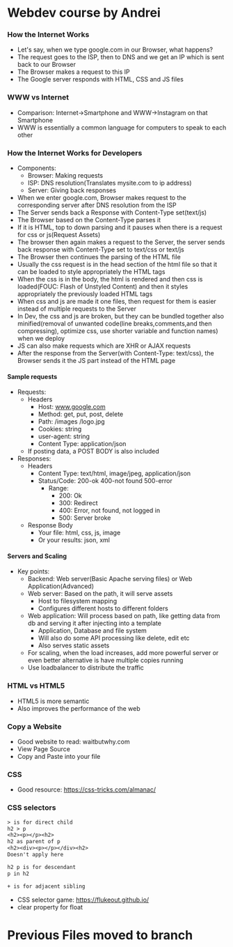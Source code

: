 # Webdev course by Andrei

### How the Internet Works
* Let's say, when we type google.com in our Browser, what happens?
* The request goes to the ISP, then to DNS and we get an IP which is sent back to our Browser
* The Browser makes a request to this IP
* The Google server responds with HTML, CSS and JS files

### WWW vs Internet
* Comparison: Internet->Smartphone and WWW->Instagram on that Smartphone
* WWW is essentially a common language for computers to speak to each other

### How the Internet Works for Developers
* Components:
  * Browser: Making requests
  * ISP: DNS resolution(Translates mysite.com to ip address)
  * Server: Giving back responses
* When we enter google.com, Browser makes request to the corresponding server after DNS resolution from the ISP
* The Server sends back a Response with Content-Type set(text/js)
* The Browser based on the Content-Type parses it
* If it is HTML, top to down parsing and it pauses when there is a request for css or js(Request Assets)
* The browser then again makes a request to the Server, the server sends back response with Content-Type set to text/css or text/js
* The Browser then continues the parsing of the HTML file
* Usually the css request is in the head section of the html file so that it can be loaded to style appropriately the HTML tags
* When the css is in the body, the html is rendered and then css is loaded(FOUC: Flash of Unstyled Content) and then it styles appropriately the previously loaded HTML tags
* When css and js are made it one files, then request for them is easier instead of multiple requests to the Server
* In Dev, the css and js are broken, but they can be bundled together also minified(removal of unwanted code(line breaks,comments,and then compressing), optimize css, use shorter variable and function names) when we deploy
* JS can also make requests which are XHR or AJAX requests
* After the response from the Server(with Content-Type: text/css), the Browser sends it the JS part instead of the HTML page

#### Sample requests
* Requests:
  * Headers
    * Host: www.google.com
    * Method: get, put, post, delete
    * Path: /images /logo.jpg
    * Cookies: string
    * user-agent: string
    * Content Type: application/json
  * If posting data, a POST BODY is also included
* Responses:
  * Headers
    * Content Type: text/html, image/jpeg, application/json
    * Status/Code: 200-ok 400-not found 500-error
      * Range:
        * 200: Ok
        * 300: Redirect
        * 400: Error, not found, not logged in
        * 500: Server broke
  * Response Body
    * Your file: html, css, js, image
    * Or your results: json, xml

#### Servers and Scaling
* Key points:
  * Backend: Web server(Basic Apache serving files) or Web Application(Advanced)
  * Web server: Based on the path, it will serve assets
    * Host to filesystem mapping
    * Configures different hosts to different folders
  * Web application: Will process based on path, like getting data from db and serving it after injecting into a template
    * Application, Database and file system
    * Will also do some API processing like delete, edit etc
    * Also serves static assets
  * For scaling, when the load increases, add more powerful server or even better alternative is have multiple copies running
  * Use loadbalancer to distribute the traffic

### HTML vs HTML5
* HTML5 is more semantic
* Also improves the performance of the web

### Copy a Website
* Good website to read: waitbutwhy.com
* View Page Source 
* Copy and Paste into your file

### CSS
* Good resource: https://css-tricks.com/almanac/

### CSS selectors
```txt
> is for direct child
h2 > p
<h2><p></p><h2>
h2 as parent of p
<h2><div><p></p></div><h2>
Doesn't apply here

h2 p is for descendant
p in h2

+ is for adjacent sibling
```
* CSS selector game: https://flukeout.github.io/
* clear property for float

# Previous Files moved to branch